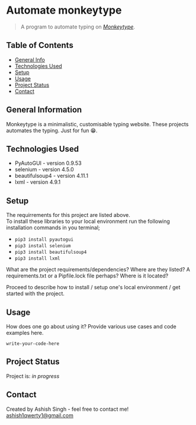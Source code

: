 # Automate monkeytype

> A program to automate typing on [_Monkeytype_](https://monkeytype.com/).

## Table of Contents
* [General Info](#general-information)
* [Technologies Used](#technologies-used)
* [Setup](#setup)
* [Usage](#usage)
* [Project Status](#project-status)
* [Contact](#contact)
<!-- * [License](#license) -->


## General Information

Monkeytype is a minimalistic, customisable typing website. These projects automates the typing. Just for fun 😁.

## Technologies Used

* PyAutoGUI - version 0.9.53
* selenium - version 4.5.0
* beautifulsoup4 - version 4.11.1
* lxml - version 4.9.1

## Setup

The requirrements for this project are listed above.  
To install these libraries to your local environment run the following installation commands in you terminal;

* `pip3 install pyautogui`
* `pip3 install selenium`
* `pip3 install beautifulsoup4`
* `pip3 install lxml`

What are the project requirements/dependencies? Where are they listed? A requirements.txt or a Pipfile.lock file perhaps? Where is it located?

Proceed to describe how to install / setup one's local environment / get started with the project.


## Usage
How does one go about using it?
Provide various use cases and code examples here.

`write-your-code-here`


## Project Status
Project is: _in progress_

## Contact
Created by Ashish Singh - feel free to contact me!  
ashish1qwerty1@gmail.com

